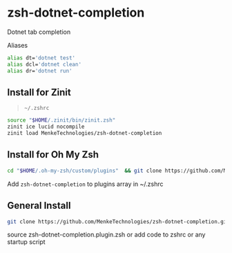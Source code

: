 # zsh-dotnet-completion

Dotnet tab completion

Aliases

```sh
alias dt='dotnet test'
alias dcl='dotnet clean'
alias dr='dotnet run'
```

## Install for Zinit
> `~/.zshrc`
```sh
source "$HOME/.zinit/bin/zinit.zsh"
zinit ice lucid nocompile
zinit load MenkeTechnologies/zsh-dotnet-completion
```

## Install for Oh My Zsh

```sh
cd "$HOME/.oh-my-zsh/custom/plugins"  && git clone https://github.com/MenkeTechnologies/zsh-dotnet-completion.git
```

Add `zsh-dotnet-completion` to plugins array in ~/.zshrc

## General Install

```sh
git clone https://github.com/MenkeTechnologies/zsh-dotnet-completion.git
```

source zsh-dotnet-completion.plugin.zsh or add code to zshrc or any startup script
